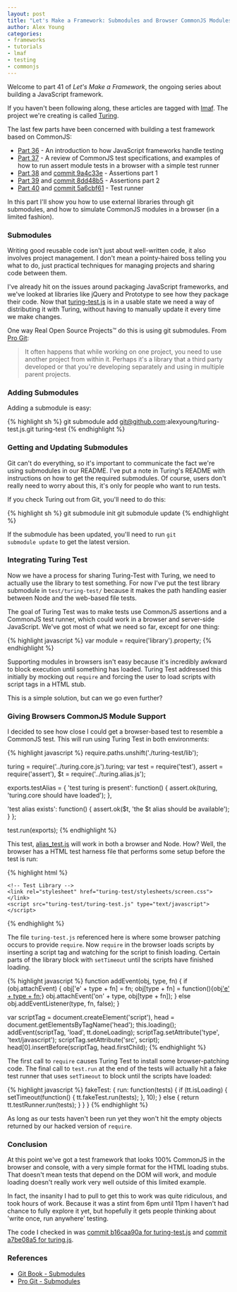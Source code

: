 ```yaml
---
layout: post
title: "Let's Make a Framework: Submodules and Browser CommonJS Modules"
author: Alex Young
categories: 
- frameworks
- tutorials
- lmaf
- testing
- commonjs
---
```


Welcome to part 41 of *Let's Make a Framework*, the ongoing series about building a JavaScript framework.

If you haven't been following along, these articles are tagged with [lmaf](http://dailyjs.com/tags.html#lmaf). The project we're creating is called [Turing](http://github.com/alexyoung/turing.js).

The last few parts have been concerned with building a test framework based on CommonJS:

-   [Part 36](http://dailyjs.com/2010/10/28/framework-part-36/) - An introduction to how JavaScript frameworks handle testing
-   [Part 37](http://dailyjs.com/2010/11/04/framework-part-37/) - A review of CommonJS test specifications, and examples of how to run assert module tests in a browser with a simple test runner
-   [Part 38](http://dailyjs.com/2010/11/11/framework-part-38/) and [commit 9a4c33e](https://github.com/alexyoung/turing-test.js/commit/9a4c33e79cbeb0bf2a719bc155590bdb14c7390b) - Assertions part 1
-   [Part 39](http://dailyjs.com/2010/11/18/framework-part-39/) and [commit 8dd48b5](https://github.com/alexyoung/turing-test.js/commit/8dd48b5b6da1e26ab7f194bded8ad4c1f9abae6a) - Assertions part 2
-   [Part 40](http://dailyjs.com/2010/11/25/framework-part-40/) and [commit 5a6cbf61](https://github.com/alexyoung/turing-test.js/commit/5a6cbf61cdad29e688d8c1288c65ce83867f1122) - Test runner

In this part I'll show you how to use external libraries through git submodules, and how to simulate CommonJS modules in a browser (in a limited fashion).

### Submodules

Writing good reusable code isn't just about well-written code, it also involves project management. I don't mean a pointy-haired boss telling you what to do, just practical techniques for managing projects and sharing code between them.

I've already hit on the issues around packaging JavaScript frameworks, and we've looked at libraries like jQuery and Prototype to see how they package their code. Now that [turing-test.js](https://github.com/alexyoung/turing-test.js) is in a usable state we need a way of distributing it with Turing, without having to manually update it every time we make changes.

One way Real Open Source Projects&trade; do this is using git submodules. From [Pro Git](http://progit.org/):

> It often happens that while working on one project, you need to use another project from within it. Perhaps it's a library that a third party developed or that you're developing separately and using in multiple parent projects.

### Adding Submodules

Adding a submodule is easy:

{% highlight sh %}
git submodule add git@github.com:alexyoung/turing-test.js.git turing-test
{% endhighlight %}

### Getting and Updating Submodules

Git can't do everything, so it's important to communicate the fact we're using submodules in our README. I've put a note in Turing's README with instructions on how to get the required submodules. Of course, users don't really need to worry about this, it's only for people who want to run tests.

If you check Turing out from Git, you'll need to do this:

{% highlight sh %}
git submodule init
git submodule update
{% endhighlight %}

If the submodule has been updated, you'll need to run <code>git submodule update</code> to get the latest version.

### Integrating Turing Test

Now we have a process for sharing Turing-Test with Turing, we need to actually use the library to test something. For now I've put the test library submodule in <code>test/turing-test/</code> because it makes the path handling easier between Node and the web-based file tests.

The goal of Turing Test was to make tests use CommonJS assertions and a CommonJS test runner, which could work in a browser and server-side JavaScript. We've got most of what we need so far, except for one thing:

{% highlight javascript %}
var module = require('library').property;
{% endhighlight %}

Supporting modules in browsers isn't easy because it's incredibly awkward to block execution until something has loaded. Turing Test addressed this initially by mocking out <code>require</code> and forcing the user to load scripts with script tags in a HTML stub.

This is a simple solution, but can we go even further?

### Giving Browsers CommonJS Module Support

I decided to see how close I could get a browser-based test to resemble a CommonJS test. This will run using Turing Test in both environments:

{% highlight javascript %}
require.paths.unshift('./turing-test/lib');

turing = require('../turing.core.js').turing;
var test = require('test'),
    assert = require('assert'),
    $t = require('../turing.alias.js');

exports.testAlias = {
  'test turing is present': function() {
    assert.ok(turing, 'turing.core should have loaded');
  },

  'test alias exists': function() {
    assert.ok($t, 'the $t alias should be available');
  }
};

test.run(exports);
{% endhighlight %}

This test, [alias\_test.js](https://github.com/alexyoung/turing.js/blob/a7be08a55d5825359d1a5b61f67fa0f205c0b8f9/test/alias_test.js) will work in both a browser and Node. How? Well, the browser has a HTML test harness file that performs some setup before the test is run:

{% highlight html %}
<html>
  <head>
    <title>Alias Test</title>

    <!-- Test Library -->
    <link rel="stylesheet" href="turing-test/stylesheets/screen.css"></link>
    <script src="turing-test/turing-test.js" type="text/javascript"></script>
  </head>
  <body>
    <ul id="results"></ul>
    <script src="alias_test.js" type="text/javascript"></script>
  </body>
</html>
{% endhighlight %}

The file <code>turing-test.js</code> referenced here is where some browser patching occurs to provide <code>require</code>. Now <code>require</code> in the browser loads scripts by inserting a script tag and watching for the script to finish loading. Certain parts of the library block with <code>setTimeout</code> until the scripts have finished loading.

{% highlight javascript %}
function addEvent(obj, type, fn)  {
  if (obj.attachEvent) {
    obj['e' + type + fn] = fn;
    obj[type + fn] = function(){obj['e' + type + fn](window.event);}
    obj.attachEvent('on' + type, obj[type + fn]);
  } else
    obj.addEventListener(type, fn, false);
}

var scriptTag = document.createElement('script'),
    head = document.getElementsByTagName('head');
this.loading();
addEvent(scriptTag, 'load', tt.doneLoading);
scriptTag.setAttribute('type', 'text/javascript');
scriptTag.setAttribute('src', script);
head[0].insertBefore(scriptTag, head.firstChild);
{% endhighlight %}

The first call to <code>require</code> causes Turing Test to install some browser-patching code. The final call to <code>test.run</code> at the end of the tests will actually hit a fake test runner that uses <code>setTimeout</code> to block until the scripts have loaded:

{% highlight javascript %}
fakeTest: {
  run: function(tests) {
    if (tt.isLoading) {
      setTimeout(function() { tt.fakeTest.run(tests); }, 10);
    } else {
      return tt.testRunner.run(tests);
    }
  }
}
{% endhighlight %}

As long as our tests haven't been run yet they won't hit the empty objects returned by our hacked version of <code>require</code>.

### Conclusion

At this point we've got a test framework that looks 100% CommonJS in the browser and console, with a very simple format for the HTML loading stubs. That doesn't mean tests that depend on the DOM will work, and module loading doesn't really work very well outside of this limited example.

In fact, the insanity I had to pull to get this to work was quite ridiculous, and took hours of work. Because it was a stint from 6pm until 11pm I haven't had chance to fully explore it yet, but hopefully it gets people thinking about 'write once, run anywhere' testing.

The code I checked in was [commit b16caa90a for turing-test.js](https://github.com/alexyoung/turing-test.js/tree/b16caa90adf1f4174a301036fdf1a63067f49793) and [commit a7be08a5 for turing.js](https://github.com/alexyoung/turing.js/tree/a7be08a55d5825359d1a5b61f67fa0f205c0b8f9).

### References

-   [Git Book - Submodules](http://book.git-scm.com/5_submodules.html)
-   [Pro Git - Submodules](http://progit.org/book/ch6-6.html)
